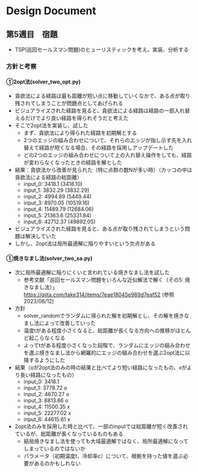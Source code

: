 # Design Document
## 第5週目　宿題
- TSP(巡回セールスマン問題)のヒューリスティックを考え、実装、分析する

### 方針と考察
#### ①2opt法(solver_two_opt.py)
- 貪欲法による経路は最も距離が短い点に移動していくなかで、ある点が取り残されてしまうことが問題点としてあげられる
- ビジュアライズされた経路を見ると、貪欲法による経路は経路の一部入れ替えるだけでより良い経路を得られそうだと考えた
- そこで2opt法を実装し、試した
    - まず、貪欲法により得られた経路を初期解とする
    - 2つのエッジの組み合わせについて、それらのエッジが指し示す先を入れ替えて経路が短くなる場合、その経路を採用しアップデートした
    - どの2つのエッジの組み合わせについて上の入れ替え操作をしても、経路が変わらなくなったときの経路を解とした
- 結果：貪欲法から改善が見られた（特に点群の数Nが多い時）（カッコの中は貪欲法による経路の総距離）
    - input_0: 3418.1 (3418.10)
    - input_1: 3832.29 (3832.29)
    - input_2: 4994.89 (5449.44)
    - input_3: 8970.05 (10519.16)
    - input_4: 11489.79 (12684.06)
    - input_5: 21363.6 (25331.84)
    - input_6: 42712.37 (49892.05)
- ビジュアライズされた経路を見ると、ある点が取り残されてしまうという問題は解決していた
- しかし、2opt法は局所最適解に陥りやすいという欠点がある

#### ①焼きなまし法(solver_two_sa.py)
- 次に局所最適解に陥りにくいと言われている焼きなまし法を試した
    - 参考文献「巡回セールスマン問題をいろんな近似解法で解く（その5: 焼きなまし法）」https://qiita.com/take314/items/7eae18045e989d7eaf52 (参照2023/06/12)
- 方針
    - solver_randomでランダムに得られた解を初期解とし、その解を焼きなまし法によって改善していった
    - 温度tがある程度小さくなると、総距離が長くなる方向への推移がほとんど起こらなくなる
    - よってtがある程度小さくなった段階で、ランダムにエッジの組み合わせを選ぶ焼きなまし法から網羅的にエッジの組み合わせを選ぶ2opt法に以降するようにした
- 結果（oが2opt法のみの時の結果と比べてより短い経路になったもの、xがより長い経路になったもの）
    - input_0: 3418.1 
    - input_1: 3778.72 o
    - input_2: 4670.27 o
    - input_3: 8813.86 o
    - input_4: 11500.35 x
    - input_5: 22277.02 x
    - input_6: 44615.61 x
- 2opt法のみを採用した時と比べて、一部のinputでは総距離が短く改善されているが、総距離が長くなっているものもある
    - 結局焼きなまし法を使っても大域最適解ではなく、局所最適解になってしまっているのではないか
    - パラメータ（初期温度t、冷却率c）について、根拠を持った値を選ぶ必要があるのかもしれない
